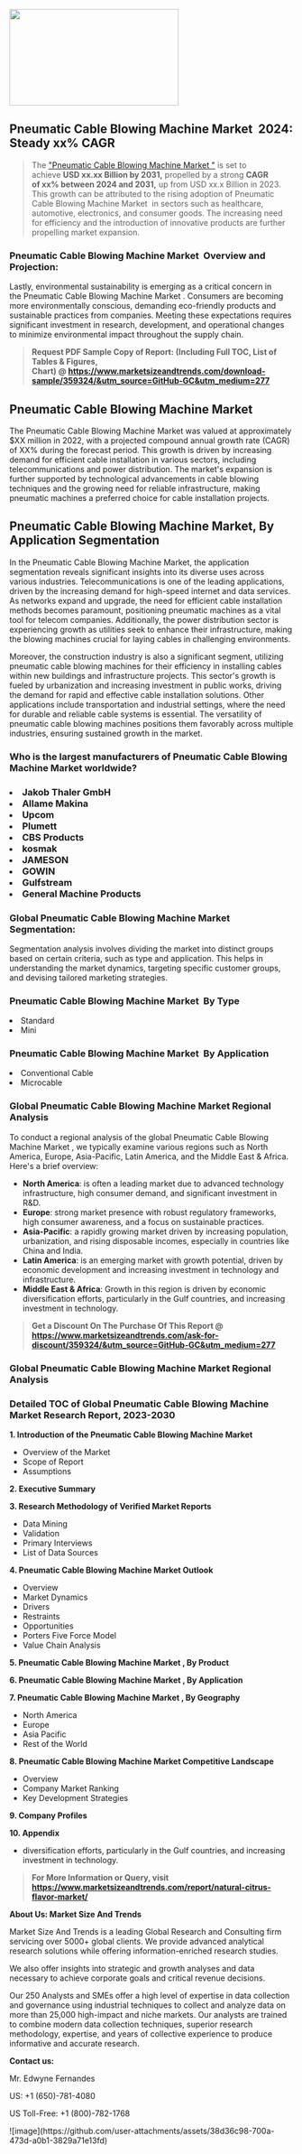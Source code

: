 <p><img class="alignnone size-medium wp-image-20088" src="https://ffe5etoiles.com/wp-content/uploads/2024/12/MST1-300x171.png" alt="" width="300" height="171" /></p><h2 id="ember46" class="ember-view reader-text-block__heading-2">Pneumatic Cable Blowing Machine Market &nbsp;2024: Steady&nbsp;xx% CAGR</h2><blockquote id="ember47" class="ember-view reader-text-block__blockquote">The&nbsp;<a class="app-aware-link " href="https://www.marketsizeandtrends.com/download-sample/359324/&utm_source=GitHub-GC&utm_medium=277" target="_blank" data-test-app-aware-link="">"Pneumatic Cable Blowing Machine Market "</a>&nbsp;is set to achieve&nbsp;<strong>USD&nbsp;xx.xx&nbsp;Billion by 2031,</strong>&nbsp;propelled by a strong&nbsp;<strong>CAGR of&nbsp;xx% between 2024 and 2031,</strong>&nbsp;up from USD xx.x Billion in 2023. This growth can be attributed to the rising adoption of&nbsp;Pneumatic Cable Blowing Machine Market &nbsp;in sectors such as healthcare, automotive, electronics, and consumer goods. The increasing need for efficiency and the introduction of innovative products are further propelling market expansion.</blockquote><h3 id="ember48" class="ember-view reader-text-block__heading-3">Pneumatic Cable Blowing Machine Market &nbsp;Overview and Projection:</h3><p id="ember49" class="ember-view reader-text-block__paragraph">Lastly, environmental sustainability is emerging as a critical concern in the&nbsp;Pneumatic Cable Blowing Machine Market . Consumers are becoming more environmentally conscious, demanding eco-friendly products and sustainable practices from companies. Meeting these expectations requires significant investment in research, development, and operational changes to minimize environmental impact throughout the supply chain.</p><blockquote id="ember50" class="ember-view reader-text-block__blockquote"><strong>Request PDF Sample Copy of Report: (Including Full TOC, List of Tables &amp; Figures, Chart)&nbsp;@&nbsp;<strong><a href="https://www.marketsizeandtrends.com/download-sample/359324/&utm_source=GitHub-GC&utm_medium=277" target="_blank">https://www.marketsizeandtrends.com/download-sample/359324/&utm_source=GitHub-GC&utm_medium=277</a></strong></strong></blockquote><h3 class=""> <h2>Pneumatic Cable Blowing Machine Market</h2><p>The Pneumatic Cable Blowing Machine Market was valued at approximately $XX million in 2022, with a projected compound annual growth rate (CAGR) of XX% during the forecast period. This growth is driven by increasing demand for efficient cable installation in various sectors, including telecommunications and power distribution. The market's expansion is further supported by technological advancements in cable blowing techniques and the growing need for reliable infrastructure, making pneumatic machines a preferred choice for cable installation projects.</p><h2>Pneumatic Cable Blowing Machine Market, By Application Segmentation</h2><p>In the Pneumatic Cable Blowing Machine Market, the application segmentation reveals significant insights into its diverse uses across various industries. Telecommunications is one of the leading applications, driven by the increasing demand for high-speed internet and data services. As networks expand and upgrade, the need for efficient cable installation methods becomes paramount, positioning pneumatic machines as a vital tool for telecom companies. Additionally, the power distribution sector is experiencing growth as utilities seek to enhance their infrastructure, making the blowing machines crucial for laying cables in challenging environments.</p><p>Moreover, the construction industry is also a significant segment, utilizing pneumatic cable blowing machines for their efficiency in installing cables within new buildings and infrastructure projects. This sector's growth is fueled by urbanization and increasing investment in public works, driving the demand for rapid and effective cable installation solutions. Other applications include transportation and industrial settings, where the need for durable and reliable cable systems is essential. The versatility of pneumatic cable blowing machines positions them favorably across multiple industries, ensuring sustained growth in the market.</p></h3><h3 id="" class="">Who is the largest manufacturers of&nbsp;Pneumatic Cable Blowing Machine Market  worldwide?</h3><h3 class=""></Li><Li>Jakob Thaler GmbH</Li><Li> Allame Makina</Li><Li> Upcom</Li><Li> Plumett</Li><Li> CBS Products</Li><Li> kosmak</Li><Li> JAMESON</Li><Li> GOWIN</Li><Li> Gulfstream</Li><Li> General Machine Products</h3><h3 id="ember53" class="ember-view reader-text-block__heading-3">Global&nbsp;Pneumatic Cable Blowing Machine Market  Segmentation:</h3><p id="ember54" class="ember-view reader-text-block__paragraph">Segmentation analysis involves dividing the market into distinct groups based on certain criteria, such as type and application. This helps in understanding the market dynamics, targeting specific customer groups, and devising tailored marketing strategies.</p><h3 id="" class="">Pneumatic Cable Blowing Machine Market &nbsp;By Type</h3><p></Li><Li>Standard</Li><Li> Mini</p><h3 id="" class="">Pneumatic Cable Blowing Machine Market &nbsp;By Application</h3><p class=""></Li><Li>Conventional Cable</Li><Li> Microcable</p><h3 id="ember62" class="ember-view reader-text-block__heading-3">Global Pneumatic Cable Blowing Machine Market  Regional Analysis</h3><p id="ember63" class="ember-view reader-text-block__paragraph">To conduct a regional analysis of the global Pneumatic Cable Blowing Machine Market , we typically examine various regions such as North America, Europe, Asia-Pacific, Latin America, and the Middle East &amp; Africa. Here's a brief overview:</p><ul><li><strong>North America</strong>: is often a leading market due to advanced technology infrastructure, high consumer demand, and significant investment in R&amp;D.</li><li><strong>Europe</strong>: strong market presence with robust regulatory frameworks, high consumer awareness, and a focus on sustainable practices.</li><li><strong>Asia-Pacific</strong>: a rapidly growing market driven by increasing population, urbanization, and rising disposable incomes, especially in countries like China and India.</li><li><strong>Latin America</strong>: is an emerging market with growth potential, driven by economic development and increasing investment in technology and infrastructure.</li><li><strong>Middle East &amp; Africa</strong>: Growth in this region is driven by economic diversification efforts, particularly in the Gulf countries, and increasing investment in technology.</li></ul><blockquote id="ember61" class="ember-view reader-text-block__blockquote"><strong>Get a Discount On The Purchase Of This Report @ <strong><a href="https://html-cleaner.com/" target="">https://www.marketsizeandtrends.com/ask-for-discount/359324/&utm_source=GitHub-GC&utm_medium=277</a></strong></strong></blockquote><h3 id="ember62" class="ember-view reader-text-block__heading-3">Global Pneumatic Cable Blowing Machine Market  Regional Analysis</h3><h3 id="" class="">Detailed TOC of Global Pneumatic Cable Blowing Machine Market  Research Report, 2023-2030</h3><p id="" class=""><strong>1. Introduction of the Pneumatic Cable Blowing Machine Market </strong></p><ul><li>Overview of the Market</li><li>Scope of Report</li><li>Assumptions</li></ul><p id="" class=""><strong>2. Executive Summary</strong></p><p id="" class=""><strong>3. Research Methodology of Verified Market Reports</strong></p><ul><li>Data Mining</li><li>Validation</li><li>Primary Interviews</li><li>List of Data Sources</li></ul><p id="" class=""><strong>4. Pneumatic Cable Blowing Machine Market  Outlook</strong></p><ul><li>Overview</li><li>Market Dynamics</li><li>Drivers</li><li>Restraints</li><li>Opportunities</li><li>Porters Five Force Model</li><li>Value Chain Analysis</li></ul><p id="" class=""><strong>5. Pneumatic Cable Blowing Machine Market , By Product</strong></p><p id="" class=""><strong>6. Pneumatic Cable Blowing Machine Market , By Application</strong></p><p id="" class=""><strong>7. Pneumatic Cable Blowing Machine Market , By Geography</strong></p><ul><li>North America</li><li>Europe</li><li>Asia Pacific</li><li>Rest of the World</li></ul><p id="" class=""><strong>8. Pneumatic Cable Blowing Machine Market  Competitive Landscape</strong></p><ul><li>Overview</li><li>Company Market Ranking</li><li>Key Development Strategies</li></ul><p id="" class=""><strong>9. Company Profiles</strong></p><p id="" class=""><strong>10. Appendix</strong></p><ul><li>diversification efforts, particularly in the Gulf countries, and increasing investment in technology.</li></ul><blockquote id="ember65" class="ember-view reader-text-block__blockquote"><strong>For More Information or Query, visit <strong><strong><a href="https://html-cleaner.com/" target="">https://www.marketsizeandtrends.com/report/natural-citrus-flavor-market/</a></strong></strong></strong></blockquote><p id="" class=""><strong>About Us: Market Size And Trends</strong></p><p id="" class="">Market Size And Trends is a leading Global Research and Consulting firm servicing over 5000+ global clients. We provide advanced analytical research solutions while offering information-enriched research studies.</p><p id="" class="">We also offer insights into strategic and growth analyses and data necessary to achieve corporate goals and critical revenue decisions.</p><p id="" class="">Our 250 Analysts and SMEs offer a high level of expertise in data collection and governance using industrial techniques to collect and analyze data on more than 25,000 high-impact and niche markets. Our analysts are trained to combine modern data collection techniques, superior research methodology, expertise, and years of collective experience to produce informative and accurate research.</p><p id="" class=""><strong>Contact us:</strong></p><p id="" class="">Mr. Edwyne Fernandes</p><p id="" class="">US: +1 (650)-781-4080</p><p id="" class="">US Toll-Free: +1 (800)-782-1768</p>
![image](https://github.com/user-attachments/assets/38d36c98-700a-473d-a0b1-3829a71e13fd)
